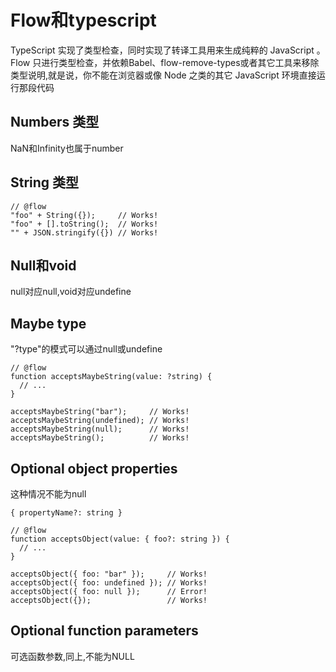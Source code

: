 # Flow和typescript
TypeScript 实现了类型检查，同时实现了转译工具用来生成纯粹的 JavaScript 。Flow 只进行类型检查，并依赖Babel、flow-remove-types或者其它工具来移除类型说明,就是说，你不能在浏览器或像 Node 之类的其它 JavaScript 环境直接运行那段代码


## Numbers 类型
NaN和Infinity也属于number

## String 类型

```
// @flow
"foo" + String({});     // Works!
"foo" + [].toString();  // Works!
"" + JSON.stringify({}) // Works!
```

## Null和void
null对应null,void对应undefine

## Maybe type
"?type"的模式可以通过null或undefine

```
// @flow
function acceptsMaybeString(value: ?string) {
  // ...
}

acceptsMaybeString("bar");     // Works!
acceptsMaybeString(undefined); // Works!
acceptsMaybeString(null);      // Works!
acceptsMaybeString();          // Works!
```
## Optional object properties
这种情况不能为null

```
{ propertyName?: string }

// @flow
function acceptsObject(value: { foo?: string }) {
  // ...
}

acceptsObject({ foo: "bar" });     // Works!
acceptsObject({ foo: undefined }); // Works!
acceptsObject({ foo: null });      // Error!
acceptsObject({});                 // Works!
```

## Optional function parameters
可选函数参数,同上,不能为NULL

